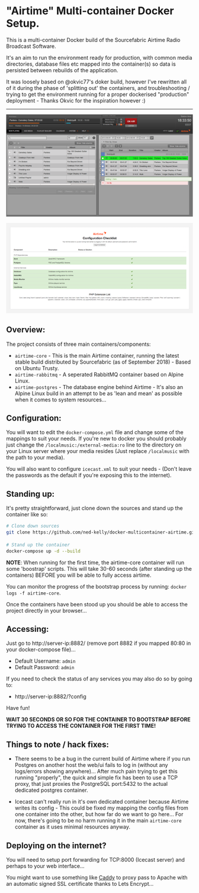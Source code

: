 # "Airtime" Multi-container Docker Setup.

This is a multi-container Docker build of the Sourcefabric Airtime Radio Broadcast Software.

It's an aim to run the environment ready for production, with common media directories, database files etc mapped into the container(s) so data is persisted between rebuilds of the application.

It was loosely based on @okvic77's doker build, however I've rewritten all of it during the phase of 'splitting out' the containers, and troubleshooting / trying to get the environment running for a proper dockerised "production" deployment - Thanks Okvic for the inspiration however :)

---------------------------

![UI Screenshot](screenshots/ui-screenshot.png "Airtime UI Screenshot Example")

![Configuration Passing](screenshots/config-check.png "Airtime Configuration all Passing")


## Overview:

The project consists of three main containers/components:

 - `airtime-core` - This is the main Airtime container, running the latest stable build distributed by Sourcefabric (as of September 2018) - Based on Ubuntu Trusty.
 - `airtime-rabbitmq` - A seperated RabbitMQ container based on Alpine Linux.
 - `airtime-postgres` - The database engine behind Airtime - It's also an Alpine Linux build in an attempt to be as 'lean and mean' as possible when it comes to system resources...

## Configuration:

You will want to edit the `docker-compose.yml` file and change some of the mappings to suit your needs.
If you're new to docker you should probably just change the `/localmusic:/external-media:ro` line to the directory on your Linux server where your media resides (Just replace `/localmusic` with the path to your media).

You will also want to configure `icecast.xml` to suit your needs - (Don't leave the passwords as the default if you're exposing this to the internet).

## Standing up:

It's pretty straightforward, just clone down the sources and stand up the container like so:

```bash
# Clone down sources
git clone https://github.com/ned-kelly/docker-multicontainer-airtime.git

# Stand up the container
docker-compose up -d --build

```
**NOTE**:
When running for the first time, the airtime-core container will run some 'boostrap' scripts. This will take 30-60 seconds (after standing up the containers) BEFORE you will be able to fully access airtime.

You can monitor the progress of the bootstrap process by running: `docker logs -f airtime-core`.

Once the containers have been stood up you should be able to access the project directly in your browser...

## Accessing:

Just go to http://server-ip:8882/ (remove port 8882 if you mapped 80:80 in your docker-compose file)...

 - Default Username: `admin`
 - Default Password: `admin`

If you need to check the status of any services you may also do so by going to:

 - http://server-ip:8882/?config

Have fun!

**WAIT 30 SECONDS OR SO FOR THE CONTAINER TO BOOTSTRAP BEFORE TRYING TO ACCESS THE CONTAINER FOR THE FIRST TIME!**

## Things to note / hack fixes:

 - There seems to be a bug in the current build of Airtime where if you run Postgres on another host the web/ui fails to log in (without any logs/errors showing anywhere)... After much pain trying to get this running "properly", the quick and simple fix has been to use a TCP proxy, that just proxies the PostgreSQL port:5432 to the actual dedicated postgres container.

 - Icecast can't really run in it's own dedicated container because Airtime writes its config - This could be fixed my mapping the config files from one container into the other, but how far do we want to go here... For now, there's going to be no harm running it in the main `airtime-core` container as it uses minimal resources anyway.


## Deploying on the internet?

You will need to setup port forwarding for TCP:8000 (Icecast server) and perhaps to your web interface...

You might want to use something like [Caddy](https://github.com/abiosoft/caddy-docker) to proxy pass to Apache with an automatic signed SSL certificate thanks to Lets Encrypt... 
